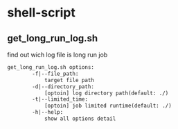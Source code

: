 # shell-script

## get_long_run_log.sh

find out wich log file is long run job

```txt
get_long_run_log.sh options:
        -f|--file_path:
            target file path
        -d|--directory_path:
            [optoin] log directory path(default: ./)
        -t|--limited_time:
            [optoin] job limited runtime(default: ./)
        -h|--help:
            show all options detail
```